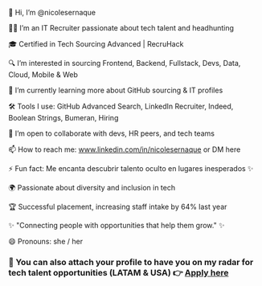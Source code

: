 👋 Hi, I’m @nicolesernaque

👩‍💻 I’m an IT Recruiter passionate about tech talent and headhunting

🎓 Certified in Tech Sourcing Advanced | RecruHack

🔍 I’m interested in sourcing Frontend, Backend, Fullstack, Devs, Data, Cloud, Mobile & Web 

🌱 I’m currently learning more about GitHub sourcing & IT profiles

🛠️ Tools I use: GitHub Advanced Search, LinkedIn Recruiter, Indeed, Boolean Strings, Bumeran, Hiring

💬 I’m open to collaborate with devs, HR peers, and tech teams

📫 How to reach me: www.linkedin.com/in/nicolesernaque or DM here

⚡ Fun fact: Me encanta descubrir talento oculto en lugares inesperados ✨

🌍 Passionate about diversity and inclusion in tech

🏆 Successful placement, increasing staff intake by 64% last year

✨ "Connecting people with opportunities that help them grow." ✨

😄 Pronouns: she / her

### 📂 You can also attach your profile to have you on my radar for tech talent opportunities (LATAM & USA) 👉 [Apply here](https://forms.gle/VjKnHdRTEcaaTGrT9) 
